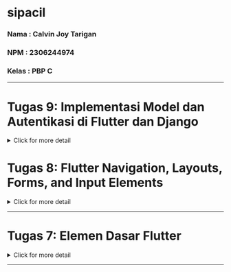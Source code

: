 # sipacil
### Nama  : Calvin Joy Tarigan
### NPM   : 2306244974
### Kelas : PBP C
<!-- ### Link  :  -->
---

# Tugas 9: Implementasi Model dan Autentikasi di Flutter dan Django

<details>
<summary>Click for more detail</summary>
<br>

1. **Mengapa Kita Perlu Membuat Model untuk Pengambilan atau Pengiriman Data JSON?**
   - **Kegunaan Model**: Model membantu memetakan data JSON ke objek di aplikasi, sehingga lebih mudah diolah dan digunakan.
   - **Keuntungan**: Model mempermudah validasi data, menghindari error seperti `KeyError`, dan memastikan tipe data konsisten.
   - **Konsekuensi Tanpa Model**: Aplikasi mungkin tetap berjalan, tetapi pengolahan data menjadi rentan terhadap error, dan kode menjadi lebih sulit dibaca dan dipelihara.


2. **Fungsi dari Library `http`**
   - **Kegunaan**: Library `http` digunakan untuk mengirim permintaan HTTP (seperti `GET`, `POST`, `PUT`, `DELETE`) ke server dan menerima respons dari server.
   - **Fungsi Utama**:
     - Mengirim data dari aplikasi ke server.
     - Menerima data dari server untuk ditampilkan pada aplikasi.
   - **Contoh Kasus Penggunaan**: Mengambil daftar produk dari server atau mengirimkan data formulir pengguna ke backend.


3. **Fungsi dari `CookieRequest`**
   - **Kegunaan**: `CookieRequest` digunakan untuk menangani autentikasi dan menyimpan sesi pengguna dengan cookies.
   - **Alasan Berbagi Instance**: Instance `CookieRequest` perlu dibagikan ke semua komponen agar:
     - Sesi pengguna tetap konsisten di seluruh aplikasi.
     - Tidak perlu membuat permintaan ulang untuk autentikasi di setiap komponen.


4. **Mekanisme Pengiriman Data**
   1. **Input Data pada Flutter**:
      - Pengguna memasukkan data melalui formulir atau elemen input lain.
   2. **Pengiriman Data ke Server**:
      - Flutter mengirim data ke server Django menggunakan metode HTTP, seperti `POST`.
   3. **Proses di Backend**:
      - Django memproses data, menyimpannya di database, dan mengembalikan respons.
   4. **Menampilkan Data pada Flutter**:
      - Flutter menerima respons JSON dari Django dan mengolahnya untuk ditampilkan.


5. **Mekanisme Autentikasi**
   1. **Login**:
      - Flutter mengirim data akun (email dan password) ke Django.
      - Django memverifikasi data dan mengembalikan token sesi yang disimpan di `CookieRequest`.
   2. **Register**:
      - Flutter mengirim data pengguna baru ke Django.
      - Django memvalidasi dan menyimpan data pengguna di database.
   3. **Logout**:
      - Flutter mengirim permintaan logout ke Django.
      - Django menghapus sesi pengguna, sehingga token tidak valid lagi.
   4. **Hasilnya**:
      - Jika login berhasil, menu aplikasi ditampilkan. Jika gagal, pesan error ditampilkan.


6. **Langkah Implementasi**

#### **a. Mengimplementasikan Fitur Registrasi dan Login Akun serta Integrasi Sistem Autentikasi Django dengan Flutter**
1. **Menambahkan Provider dan `pbp_django_auth`:**
   - Install package `pbp_django_auth` dan tambahkan dependensi ini ke `pubspec.yaml`.
   - Tambahkan konfigurasi `CookieRequest` untuk menangani autentikasi berbasis cookies.

2. **Membuat Method pada Aplikasi Django:**
   - Tambahkan endpoint untuk login, registrasi, dan logout di aplikasi Django.
   - Implementasikan logika autentikasi menggunakan Django `auth`.

3. **Menambahkan `CookieRequest` pada Page yang Dibutuhkan:**
   - Buat instance `CookieRequest` di setiap halaman Flutter yang memerlukan autentikasi, seperti login dan registrasi.

4. **Membuat Halaman Login dan Register di Flutter:**
   - Buat page untuk login dan registrasi menggunakan `TextField` untuk input pengguna.
   - Tambahkan validasi input dan integrasikan dengan sistem autentikasi Django menggunakan request HTTP.


#### **b. Membuat Model Kustom untuk Proyek Django**
1. **Mengambil Data JSON dari Django:**
   - Jalankan aplikasi Django untuk mendapatkan struktur JSON data produk dari endpoint API.

2. **Menggunakan QuickType untuk Membuat Model Dart:**
   - Salin JSON ke [QuickType](https://app.quicktype.io/).
   - Pilih bahasa **Dart** dan beri nama model sesuai kebutuhan, seperti `Product`.
   - Salin kode Dart yang dihasilkan ke file dalam folder `models` di proyek Flutter.

3. **Menyesuaikan Model dengan Data JSON:**
   - Sesuaikan nama dan properti model agar sesuai dengan data dari backend Django.

#### **c. Membuat Halaman Daftar Produk**
1. **Mengambil Data JSON dari Endpoint Django:**
   - Lakukan request ke endpoint Django menggunakan HTTP.
   - Parsing data JSON ke dalam list model Dart menggunakan kode berikut:
     ```dart
     List<ProductEntry> listProduct = [];
     for (var d in data) {
       if (d != null) {
         listProduct.add(ProductEntry.fromJson(d));
       }
     }
     return listProduct;
     ```

2. **Menampilkan Data dengan `ListView`:**
   - Gunakan `ListView.builder` untuk menampilkan produk.
   - Pada setiap item, tampilkan `product`, `price`, dan `description` dari produk.



#### **d. Membuat Halaman Detail Produk**
1. **Membuat File Baru dalam Folder Screens:**
   - Buat file seperti `product_detail.dart`.
   - Tambahkan class baru dengan konstruktor yang menerima objek `Product`.

2. **Menampilkan Semua Field Produk:**
   - Gunakan widget Flutter seperti `Text` untuk menampilkan atribut dari produk.
   - Pastikan semua atribut dari model `Product` tersedia di halaman ini.



#### **e. Mengakses Halaman Detail dari Daftar Produk**
1. **Menambahkan `onTap` pada ListTile:**
   - Gunakan `Navigator.push` untuk berpindah ke halaman detail produk:
     ```dart
     onTap: () {
       Navigator.push(
         context,
         MaterialPageRoute(
           builder: (context) => ProductDetailPage(
             product: snapshot.data![index],
           ),
         ),
       );
     },
     ```



#### **f. Menambahkan Tombol untuk Kembali**
1. **Back Button Otomatis:**
   - `Navigator.push` secara default akan menambahkan tombol kembali di AppBar.

2. **Menambahkan Tombol Manual:**
   - Jika ingin menambahkan tombol kembali secara manual:
     ```dart
     ElevatedButton(
       onPressed: () => Navigator.pop(context),
       child: const Text("Kembali ke Product List"),
     ),
     ```



#### **g. Filter Produk Berdasarkan Pengguna yang Login**
1. **Filter di Backend Django:**
   - Modifikasi endpoint Django untuk hanya mengembalikan produk yang terkait dengan pengguna yang login.
   - Gunakan filter seperti:
     ```python
     products = Product.objects.filter(user=request.user)
     ```

2. **Menampilkan Data di Flutter:**
   - Pastikan hanya data yang difilter oleh Django yang diambil dan ditampilkan di halaman daftar produk.

---

</details>


# Tugas 8: Flutter Navigation, Layouts, Forms, and Input Elements

<details>
<summary>Click for more detail</summary>
<br>

1. **Apa kegunaan `const` di Flutter? Jelaskan apa keuntungan ketika menggunakan `const` pada kode Flutter. Kapan sebaiknya kita menggunakan `const`, dan kapan sebaiknya tidak digunakan?**

   - **Kegunaan `const`**: `const` digunakan untuk mendefinisikan widget atau objek yang bersifat konstan (tidak akan berubah) selama runtime aplikasi. Ini menciptakan objek yang dibuat sekali saja dalam memori, tanpa dibuat ulang setiap kali widget dirender.
  
   - **Keuntungan Menggunakan `const`**: Menghemat penggunaan memori dan meningkatkan performa aplikasi karena objek yang didefinisikan sebagai `const` hanya dibuat sekali dan disimpan sebagai referensi yang sama dalam memori.

   - **Kapan Menggunakan `const`**: Gunakan `const` saat membuat widget atau objek yang tidak akan berubah selama aplikasi berjalan. Misalnya, teks statis atau ikon yang tidak berubah.

   - **Kapan Tidak Menggunakan `const`**: Jangan gunakan `const` untuk widget atau objek yang nilainya mungkin berubah karena interaksi pengguna atau perubahan state. Misalnya, input form yang menerima masukan pengguna tidak seharusnya dideklarasikan sebagai `const`.

2. **Jelaskan dan bandingkan penggunaan `Column` dan `Row` pada Flutter. Berikan contoh implementasi dari masing-masing layout widget ini!**

   - **Column**: Widget yang menyusun anak-anaknya secara vertikal (atas-bawah). Umumnya digunakan saat ingin menampilkan widget dalam satu kolom, misalnya daftar teks, gambar, atau tombol vertikal.

**Contoh Implementasi Column**:
```dart
Column(
   mainAxisAlignment: MainAxisAlignment.center,
   children: [
   Text('Hello'),
   Text('World'),
   Icon(Icons.star),
   ],
);
```
   - **Row**: Widget yang menyusun anak-anaknya secara horizontal (kiri-kanan). Digunakan ketika ingin menampilkan widget berdampingan dalam satu baris, misalnya ikon dan teks dalam satu garis.

  **Contoh Implementasi Row**:
  ```dart
Row(
   mainAxisAlignment: MainAxisAlignment.spaceAround,
   children: [
   Icon(Icons.home),
   Text('Home'),
   Icon(Icons.settings),
   ],
);
  ```

3. **Sebutkan apa saja elemen input yang kamu gunakan pada halaman form yang kamu buat pada tugas kali ini. Apakah terdapat elemen input Flutter lain yang tidak kamu gunakan pada tugas ini? Jelaskan!**

   - **Elemen Input yang Digunakan**: Di halaman form, elemen input yang digunakan adalah `TextFormField` untuk memasukkan teks seperti nama produk, deskripsi, dan harga, serta `ElevatedButton` untuk menyimpan data.
  
   - **Elemen Input Lain yang Tidak Digunakan**: Ada beberapa elemen input lain di Flutter, seperti:
  **DropdownButton** (digunakan untuk memilih satu opsi dari beberapa pilihan yang tersedia), **Checkbox** (digunakan untuk menampilkan pilihan yang dapat dicentang), **Slider** (digunakan untuk memilih nilai dalam rentang tertentu).
  
  Elemen-elemen ini dapat berguna dalam aplikasi yang membutuhkan lebih banyak variasi input.

4. **Bagaimana cara kamu mengatur tema (theme) dalam aplikasi Flutter agar aplikasi yang dibuat konsisten? Apakah kamu mengimplementasikan tema pada aplikasi yang kamu buat?**

   - **Cara Mengatur Tema**: Tema diatur di dalam `MaterialApp` menggunakan `ThemeData`, yang mendefinisikan warna, font, dan gaya secara global untuk aplikasi. Dengan menggunakan tema, kita dapat memastikan tampilan aplikasi konsisten pada setiap widget.
  
  **Contoh**:
  ```dart
MaterialApp(
   theme: ThemeData(
   primaryColor: Colors.blue,
   colorScheme: ColorScheme.fromSwatch().copyWith(secondary: Colors.green),
   textTheme: TextTheme(bodyText2: TextStyle(color: Colors.black)),
   ),
);
  ```
**Implementasi pada Aplikasi**: Pada aplikasi ini, tema telah diimplementasikan dengan menentukan warna primer untuk AppBar, tombol, dan elemen lainnya, sehingga seluruh tampilan aplikasi menjadi seragam.

5. **Bagaimana cara kamu menangani navigasi dalam aplikasi dengan banyak halaman pada Flutter?**

   - **Navigasi di Flutter**: Navigasi diatur dengan `Navigator` yang memiliki metode seperti `push` dan `pop` untuk berpindah antar halaman.
  - **`Navigator.push`** digunakan untuk membuka halaman baru, sering kali dengan `MaterialPageRoute` yang menerima widget target sebagai parameter.
  - **`Navigator.pop`** digunakan untuk kembali ke halaman sebelumnya.

  **Contoh Navigasi**:
  ```dart
  Navigator.push(
    context,
    MaterialPageRoute(builder: (context) => NewPage()),
  );
  ```
</details>

---

# Tugas 7: Elemen Dasar Flutter

<details>
<summary>Click for more detail</summary>
<br>

1. **Apa yang dimaksud dengan Stateless Widget dan Stateful Widget? Jelaskan perbedaannya.**  
   - **Stateless Widget**: Widget yang statis dan tidak berubah selama aplikasi berjalan. Tidak memiliki state yang dapat diperbarui. Contoh: `Text`, `Icon`.
   - **Stateful Widget**: Widget yang dinamis dan dapat berubah berdasarkan interaksi atau event. Memiliki state yang bisa di-update dengan `setState`. Contoh: `Checkbox`, `TextField`.

2. **Widget apa saja yang digunakan dalam proyek ini? Jelaskan fungsinya.**  
   - **MaterialApp**: Root untuk aplikasi berbasis Material Design, menyediakan tema global dan navigasi.
   - **Scaffold**: Memberi struktur halaman dengan AppBar, body, dll.
   - **AppBar**: Bagian atas halaman yang menampilkan judul aplikasi.
   - **Padding**: Menambahkan jarak di sekitar widget, digunakan untuk tata letak yang lebih baik.
   - **Column**: Menyusun widget dalam susunan vertikal.
   - **Row**: Menyusun widget dalam susunan horizontal.
   - **GridView**: Menampilkan widget dalam bentuk grid, berguna untuk tata letak item dalam beberapa kolom.
   - **Card**: Menampilkan informasi dengan tampilan kotak dengan shadow.
   - **Text**: Menampilkan teks dalam berbagai gaya.
   - **Icon**: Menampilkan ikon untuk representasi grafis.
   - **Material**: Menentukan latar widget dan properti Material lainnya.
   - **InkWell**: Menambahkan efek animasi saat widget ditekan dan mendukung aksi `onTap`.
   - **SnackBar**: Menampilkan pesan sementara di bagian bawah layar saat item ditekan.

3. **Apa fungsi dari `setState()`? Variabel apa saja yang terdampak dengan fungsi tersebut?**  
   - **setState()** digunakan untuk memperbarui UI saat state widget berubah. Variabel yang terdampak adalah variabel-variabel dalam kelas `State` yang mempengaruhi tampilan dan di-update saat `setState` dipanggil.

4. **Jelaskan perbedaan antara `const` dengan `final`.**  
   - **const**: Digunakan untuk membuat nilai yang konstan pada waktu kompilasi dan tidak bisa diubah.
   - **final**: Digunakan untuk membuat variabel yang nilainya diinisialisasi sekali saat runtime dan tidak bisa diubah setelahnya.

5. **Bagaimana cara mengimplementasikan checklist-checklist di atas?**  

   a. **Inisialisasi Proyek Flutter Baru**  
   Buka terminal, lalu jalankan:
   ```bash
   flutter create sipacil
   ```

   b. **Buat Struktur Dasar Program**  
   Di dalam `main.dart`, buat `MyApp` sebagai root aplikasi dengan `MaterialApp` dan halaman utama `MyHomePage`.

   c. **Desain Halaman Utama (`MyHomePage`)**  
   - Tambahkan tiga tombol dalam `Column` di `Scaffold`:
     - `Lihat Daftar Produk`: menggunakan ikon `shopping_cart` dan warna biru.
     - `Tambah Produk`: menggunakan ikon `add` dan warna hijau.
     - `Logout`: menggunakan ikon `logout` dan warna merah.

   d. **Implementasi Warna dan Teks pada Tombol**  
   - Gunakan `Material` atau `ElevatedButton` dengan properti `style` untuk menyesuaikan warna setiap tombol.
   - Atur tampilan ikon dan teks menggunakan `Icon` dan `Text`.

   e. **Tambah SnackBar pada Aksi Tombol**  
   - Tambahkan aksi `onTap` pada setiap tombol untuk memunculkan `SnackBar` sesuai teks masing-masing.
   - Contoh implementasi:
     ```dart
     onTap: () {
          ScaffoldMessenger.of(context)
            ..hideCurrentSnackBar()
            ..showSnackBar(SnackBar(
                content: Text("Kamu telah menekan tombol ${item.name}!")));
        },
     ```

   f. **Run Program**  
   Jalankan aplikasi dengan:
   ```bash
   flutter run
   ```

</details>

---